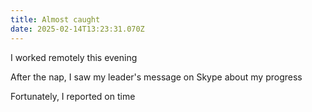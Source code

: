```yaml
---
title: Almost caught
date: 2025-02-14T13:23:31.070Z
---
```


I worked remotely this evening

After the nap, I saw my leader's message on Skype about my progress

Fortunately, I reported on time
